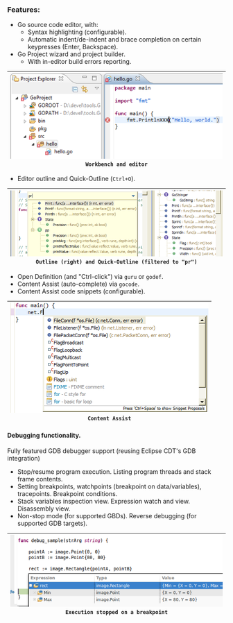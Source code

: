 ### Features:

 * Go source code editor, with:
   * Syntax highlighting (configurable). 
   * Automatic indent/de-indent and brace completion on certain keypresses (Enter, Backspace).
 * Go Project wizard and project builder.
   * With in-editor build errors reporting.

| [![sample_basic](screenshots/sample_basic.thumb.png)](screenshots/sample_basic.png?raw=true)<br/>`Workbench and editor` |
|----|

   * Editor outline and Quick-Outline (`Ctrl+O`).
   
| [![sample_basic](screenshots/Feature_QuickOutline.thumb.png)](screenshots/Feature_QuickOutline.png?raw=true)<br/>`Outline (right) and Quick-Outline (filtered to "pr")` |
|----|

 * Open Definition (and "Ctrl-click") via `guru` or `godef`.
 * Content Assist (auto-complete) via `gocode`. 
  * Content Assist code snippets (configurable).

| [![sample_basic](screenshots/Feature_ContentAssist.thumb.png)](screenshots/Feature_ContentAssist.png?raw=true)<br/>`Content Assist` |
|----| 

#### Debugging functionality. 
Fully featured GDB debugger support (reusing Eclipse CDT's GDB integration)
  * Stop/resume program execution. Listing program threads and stack frame contents.
  * Setting breakpoints, watchpoints (breakpoint on data/variables), tracepoints. Breakpoint conditions.
  * Stack variables inspection view. Expression watch and view. Disassembly view.
  * Non-stop mode (for supported GBDs). Reverse debugging (for supported GDB targets).

| [![sample_debug](screenshots/sample_debug.thumb.png)](screenshots/sample_debug.png?raw=true)<br/>`Execution stopped on a breakpoint` |
|----|
